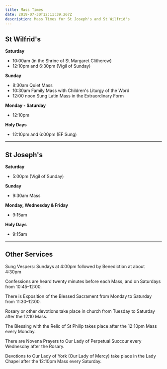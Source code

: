 ```yaml
---
title: Mass Times
date: 2019-07-30T12:11:39.267Z
description: Mass Times for St Joseph's and St Wilfrid's
---
```

## St Wilfrid's

**Saturday**

* 10:00am (in the Shrine of St Margaret Clitherow)
* 12:10pm and 6:30pm (Vigil of Sunday)

**Sunday**

* 8:30am Quiet Mass
* 10:30am Family Mass with Children's Liturgy of the Word
* 12:00 noon Sung Latin Mass in the Extraordinary Form

**Monday - Saturday**

* 12:10pm

**Holy Days**

* 12:10pm and 6:00pm (EF Sung)

- - -

## St Joseph's

**Saturday**

* 5:00pm (Vigil of Sunday)

**Sunday**

* 9:30am Mass

**Monday, Wednesday & Friday**

* 9:15am

**Holy Days**

* 9:15am

- - -

## Other Services

Sung Vespers: Sundays at 4:00pm followed by Benediction at about 4:30pm

Confessions are heard twenty minutes before each Mass, and on Saturdays from 10:45–12:00.

There is Exposition of the Blessed Sacrament from Monday to Saturday from 11:30–12:00.

Rosary or other devotions take place in church from Tuesday to Saturday after the 12:10 Mass.

The Blessing with the Relic of St Philip takes place after the 12:10pm Mass every Monday.

There are Novena Prayers to Our Lady of Perpetual Succour every Wednesday after the Rosary.

Devotions to Our Lady of York (Our Lady of Mercy) take place in the Lady Chapel after the 12:10pm Mass every Saturday.
